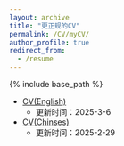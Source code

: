 ```yaml
---
layout: archive
title: "更正规的CV"
permalink: /CV/myCV/
author_profile: true
redirect_from:
  - /resume
---
```


{% include base_path %}

<script>
    var sWord = prompt("这个可不能轻易给你看哦", "请输入密码嗷");
    var password = "edministrator";
    var isCancle = false;
    while(sWord != password){
        if(sWord == null){
            isCancle = true;
            break;
        }
        else{
            sWord = prompt("真的不能轻易给你看哦", "密码到底是多少呢？");
        }
    }
    if(!isCancle){
        alert("欢迎光临！");
    }
    else{
        location.replace("about:blank");
        window.close();
    }
</script>

* <a href="/files/CV1(English)20250306.pdf" target="_blank">CV(English)</a>
  * 更新时间：2025-3-6
* <a href="/files/CV1(Chinese)20250229.pdf" target="_blank">CV(Chinses)</a>
  * 更新时间：2025-2-29

